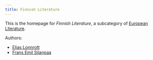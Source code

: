 ```yaml
---
title: Finnish Literature
---
```


This is the homepage for *Finnish Literature*, a subcategory of [European Literature](../european/index.html).

Authors:

- [Elias Lonnrott](lonnrott/index.html)
- [Frans Emil Silanpaa](silanpaa/index.html)
